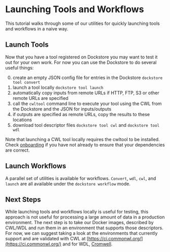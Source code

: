 # Launching Tools and Workflows

This tutorial walks through some of our utilities for quickly launching tools and workflows in a naive way.

## Launch Tools

Now that you have a tool registered on Dockstore you may want to test it out for your own work. For now you can use the Dockstore to do several useful things:

0. create an empty JSON config file for entries in the Dockstore `dockstore tool convert`
0. launch a tool locally `dockstore tool launch` 
  0. automatically copy inputs from remote URLs if HTTP, FTP, S3 or other remote URLs are specified
  0. call the `cwltool` command line to execute your tool using the CWL from the Dockstore and the JSON for inputs/outputs
  0. if outputs are specified as remote URLs, copy the results to these locations
0. download tool descriptor files `dockstore tool cwl` and `dockstore tool wdl`

Note that launching a CWL tool locally requires the cwltool to be installed. Check [onboarding](onboarding) if you have not already to ensure that your dependencies are correct. 

## Launch Workflows

A parallel set of utilities is available for workflows. `Convert`, `wdl`, `cwl`, and `launch` are all available under the `dockstore workflow` mode. 


## Next Steps

While launching tools and workflows locally is useful for testing, this approach is not useful for processing a large amount of data in a production environment. The next step is to take our Docker images, described by CWL/WDL and run them in an environment that supports those descriptors. For now, we can suggest taking a look at the environments that currently support and are validated with CWL at [https://ci.commonwl.org/](https://ci.commonwl.org/) and for WDL, [Cromwell](https://github.com/broadinstitute/cromwell).
